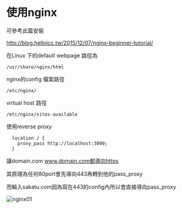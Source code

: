 # 使用nginx

可參考此篇安裝

http://blog.hellojcc.tw/2015/12/07/nginx-beginner-tutorial/

在Linux 下的default webpage 路徑為
```
/usr/share/nginx/html
```
nginx的config 檔案路徑

```
/etc/nginx/ 
```

virtual host 路徑
```
/etc/nginx/sites-available
```

使用reverse proxy
```
  location / {
    proxy_pass http://localhost:3000;
  }
```

讓domain.com www.domain.com都導向https

其原理為任何80port會先導向443再轉到他的pass_proxy

而輸入sakatu.com因為寫在443的config內所以會直接導向pass_proxy

![nginx01](https://cloud.githubusercontent.com/assets/11001914/17393482/6b9b7572-5a56-11e6-912b-c3b738300b26.png)

